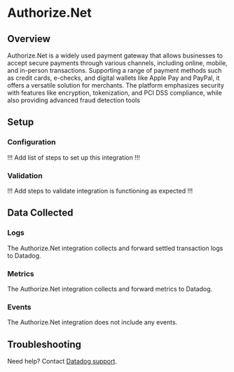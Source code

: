 # Authorize.Net

## Overview

Authorize.Net is a widely used payment gateway that allows businesses to accept secure payments through various channels, including online, mobile, and in-person transactions. Supporting a range of payment methods such as credit cards, e-checks, and digital wallets like Apple Pay and PayPal, it offers a versatile solution for merchants. The platform emphasizes security with features like encryption, tokenization, and PCI DSS compliance, while also providing advanced fraud detection tools

## Setup

### Configuration

!!! Add list of steps to set up this integration !!!

### Validation

!!! Add steps to validate integration is functioning as expected !!!

## Data Collected

### Logs 

The Authorize.Net integration collects and forward settled transaction logs to Datadog.

### Metrics

The Authorize.Net integration collects and forward metrics to Datadog.

### Events

The Authorize.Net integration does not include any events.

## Troubleshooting

Need help? Contact [Datadog support][1].

[1]: https://docs.datadoghq.com/help/